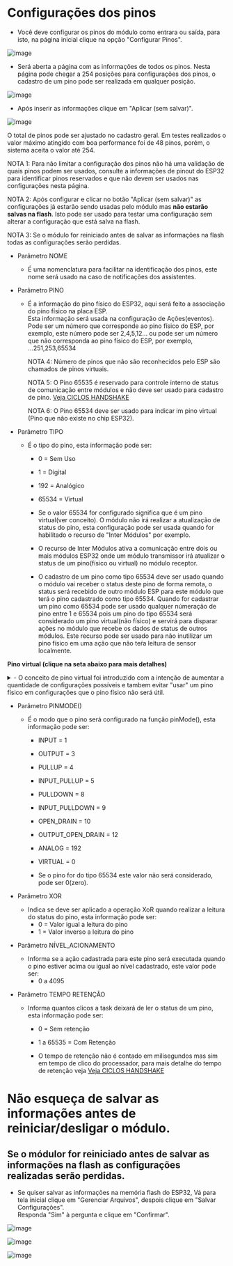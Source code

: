 # Configurações dos pinos

- Você deve configurar os pinos do módulo como entrara ou saída, para isto, na página inicial clique na opção "Configurar Pinos".<br>

![image](https://github.com/rede-analista/smcr/blob/develop/manual/telas/c_pinos_t0.png)


- Será aberta a página com as informações de todos os pinos. Nesta página pode chegar a 254 posições para configurações dos pinos, o cadastro de um pino pode ser realizada em qualquer posição.<br>

![image](https://github.com/rede-analista/smcr/blob/develop/manual/telas/c_pinos_t1.png)


- Após inserir as informações clique em "Aplicar (sem salvar)".

![image](https://github.com/rede-analista/smcr/blob/develop/manual/telas/c_pinos_t2.png)

O total de pinos pode ser ajustado no cadastro geral. Em testes realizados o valor máximo atingido com boa performance foi de 48 pinos, porém, o sistema aceita o valor até 254.<br>


NOTA 1: Para não limitar a configuração dos pinos não há uma validação de quais pinos podem ser usados, consulte a informações de pinout do ESP32 para identificar pinos reservados e que não devem ser usados nas configurações nesta página.<br>

NOTA 2: Após configurar e clicar no botão "Aplicar (sem salvar)" as configurações já estarão sendo usadas pelo módulo mas **não estarão salvas na flash**. Isto pode ser usado para testar uma configuração sem alterar a configuração que está salva na flash.<br>

NOTA 3: Se o módulo for reiniciado antes de salvar as informações na flash todas as configurações serão perdidas.<br>

- Parâmetro NOME
  - É uma nomenclatura para facilitar na identificação dos pinos, este nome será usado na caso de notificações dos assistentes.

- Parâmetro PINO
  - É a informação do pino físico do ESP32, aqui será feito a associação do pino físico na placa ESP.<br>
    Esta informação será usada na configuração de Ações(eventos).<br>
    Pode ser um número que corresponde ao pino físico do ESP, por exemplo, este número pode ser 2,4,5,12... ou pode ser um número que não corresponda ao pino físico do ESP, por exemplo, ...251,253,65534<br>

    NOTA 4: Número de pinos que não são reconhecidos pelo ESP são chamados de pinos virtuais.<br>

    NOTA 5: O Pino 65535 é reservado para controle interno de status de comunicação entre módulos e não deve ser usado para cadastro de pino. [Veja CICLOS HANDSHAKE](intermod.md)

    NOTA 6: O Pino 65534 deve ser usado para indicar im pino virtual (Pino que não existe no chip ESP32).<br>

- Parâmetro TIPO
  - É o tipo do pino, esta informação pode ser:
    - 0 = Sem Uso
    - 1 = Digital
    - 192 = Analógico
    - 65534 = Virtual
  
    - Se o valor 65534 for configurado significa que é um pino virtual(ver conceito). O módulo não irá realizar a atualização de status do pino, esta configuração pode ser usada quando for habilitado o recurso de "Inter Módulos" por exemplo.<br>

    - O recurso de Inter Módulos ativa a comunicação entre dois ou mais módulos ESP32 onde um módulo transmissor irá atualizar o status de um pino(físico ou virtual) no módulo receptor.<br>
    
    - O cadastro de um pino como tipo 65534 deve ser usado quando o módulo vai receber o status deste pino de forma remota, o status será recebido de outro módulo ESP para este módulo que terá o pino cadastrado como tipo 65534. Quando for cadastrar um pino como 65534 pode ser usado qualquer númeração de pino entre 1 e 65534 pois um pino do tipo 65534 será considerado um pino virtual(não físico) e servirá para disparar ações no módulo que recebe os dados de status de outros módulos. Este recurso pode ser usado para não inutilizar um pino físico em uma ação que não teŕa leitura de sensor localmente.

**Pino virtual (clique na seta abaixo para mais detalhes)**
<details>
<summary>- O conceito de pino virtual foi introduzido com a intenção de aumentar a quantidade de configurações possíveis e tambem evitar "usar" um pino físico em configurações que o pino físico não será útil.</summary>

- Considere um ambiente em que tem vários módulos com várias funções, neste tipo de ambiente facilmente voce pode se impedido de usar pinos iguais entre módulos devido a conflito de identificação de pinos, ou ainda ter poucos pinos disponíveis para realizar suas configurações.<br>

![image](https://github.com/rede-analista/smcr/blob/develop/manual/telas/t_top_0.png)

<br>
<br>
<br>
<br>
  - Imagine de voce possui um módulo que tem um botão e um buzzer como se fosse uma campainha no portão.<br>
  - Imagine que também possui um segundo módulo que fica dentro de casa para receber a informação que a campainha foi acionada.<br>
<br>
<br>
<br>
<br>
<br>
<br>
- Exemplo de funcionamento **SEM USAR** o recurso de pino virtual.<br>

![image](https://github.com/rede-analista/smcr/blob/develop/manual/telas/t_top_3.png)


<br>
<br>  
  - Veja que o pino de origem precisa ser o mesmo nas duas placas. Considerando que uma placa esp possui em média 25 pinos GPIO, poderíamos ter no máximo 12 pinos de entrada e 12 pinos de saída póis para cada saída a ŕincípio teríamos uma entrada que vai gerar o disparo.<br>
    - Pino Origem == Pino de entrada == Pino de sensor (botão, reed switch, etc.).<br>
    - Pino Destino == Pino de saída == Pino de controle (buzzer, led, relé, etc.).<br>
  - Para acionar uma saída(pino destino) é preciso ter uma entrada(pino origem).<br>
  - Quando o botão for acionado, o transmissor vai enviar a informação que o pino 4 foi acionado para o receptor. O receptor recebe a informação do pino 4 acionado e também aciona o pino 23.<br>
  - Neste caso o pino 4 do módulo receptor **NÃO PODERÁ** mais ser usado para outra função mesmo que não tenha nehum sensor físico associado ao pino 4.<br>
  - Se quiser configurar um módulo como central onde não teŕa nenhum sensor conectado na central poderá ter apenas 12 pinos de saídas para indicar alertas pois outros 12 pinos serão usados como entrada recebendo status de outros módulos transmissores.<br>
<br>
<br>
<br>
<br>
<br>
<br>
- Exemplo de funcionamento **USANDO** o recurso de pino virtual.<br>

![image](https://github.com/rede-analista/smcr/blob/develop/manual/telas/t_top_4.png)

 
  - Veja agora que o pino de origem não precisa ser o mesmo nas duas placas, porém, voce não está usando um número de pino físico válido. Neste caso todas as GPIO poderão ser usadas como saídas (destinos) para informar alertas.<br>
    - Pino Origem == Pino de entrada == Pino de sensor (botão, reed switch, etc.).<br>
    - Pino Destino == Pino de saída == Pino de controle (buzzer, led, relé, etc.).<br>
  - Para acionar uma saída(pino destino) é preciso ter uma entrada(pino origem).<br>
  - Quando o botão for acionado, o transmissor vai enviar a informação que o pino 200 foi acionado para o receptor. O receptor recebe a informação do pino 200 acionado e também aciona o pino 23.<br>
  - Neste caso o pino 4 do módulo receptor **PODERÁ** mais ser usado para outra função.<br>
  - Se quiser configurar um módulo como central onde não terá nenhum sensor conectado na central poderá usar todos os pinos como saídas para indicar alertas pois os pinos de entrada serão virtuais.<br>
<br>
<br>
<br>
<br>
<br>
<br>
- Exemplo de funcionamento USANDO o recurso de pino virtual com 2 módulos transmissores.<br>

![image](https://github.com/rede-analista/smcr/blob/develop/manual/telas/t_top_5.png)


  - Veja que o pino de origem pode ser o mesmo nas duas placas, porém, voce não está usando um número de pino físico válido. Neste caso todas as GPIO poderão ser usadas como saídas (destinos) para informar alertas.<br>
    - Pino Origem == Pino de entrada == Pino de sensor (botão, reed switch, etc.).<br>
    - Pino Destino == Pino de saída == Pino de controle (buzzer, led, relé, etc.).<br>
  - Para acionar uma saída(pino destino) é preciso ter uma entrada(pino origem).<br>
  - Note que não precisa haver relação entre os pinos das placas transmissores e receptoras. Precisa apenas ficar atento ao conflito de pinos em uma mesma placa.
<br>
<br>
<br>
<br>
</details>

- Parâmetro PINMODE()
  - É o modo que o pino será configurado na função pinMode(), esta informação pode ser:
    - INPUT = 1
    - OUTPUT = 3
    - PULLUP = 4
    - INPUT_PULLUP = 5
    - PULLDOWN = 8
    - INPUT_PULLDOWN = 9
    - OPEN_DRAIN = 10
    - OUTPUT_OPEN_DRAIN = 12
    - ANALOG = 192
    - VIRTUAL = 0

    - Se o pino for do tipo 65534 este valor não será considerado, pode ser 0(zero).

- Parâmetro XOR
  - Indica se deve ser aplicado a operação XoR quando realizar a leitura do status do pino, esta informação pode ser:
    - 0 = Valor igual a leitura do pino
    - 1 = Valor inverso a leitura do pino

- Parâmetro NÍVEL_ACIONAMENTO
  - Informa se a ação cadastrada para este pino será executada quando o pino estiver acima ou igual ao nível cadastrado, este valor pode ser:
    - 0 a 4095

- Parâmetro TEMPO RETENÇÃO
  - Informa quantos clicos a task deixará de ler o status de um pino, esta informação pode ser:
    - 0 = Sem retenção
    - 1 a 65535 = Com Retenção

    - O tempo de retenção não é contado em milisegundos mas sim em tempo de clico do processador, para mais detalhe do tempo de retenção veja [Veja CICLOS HANDSHAKE](intermod.md)


 # Não esqueça de salvar as informações antes de reiniciar/desligar o módulo.
## Se o módulor for reiniciado antes de salvar as informações na flash as configurações realizadas serão perdidas.

- Se quiser salvar as informações na memória flash do ESP32, Vá para tela inicial clique em "Gerenciar Arquivos", despois clique em "Salvar Configurações".<br>
  Responda "Sim" à pergunta e clique em "Confirmar".<br>

![image](https://github.com/rede-analista/smcr/blob/develop/manual/telas/c_pinos_t3.png)

![image](https://github.com/rede-analista/smcr/blob/develop/manual/telas/t_salvar_t2.png)

![image](https://github.com/rede-analista/smcr/blob/develop/manual/telas/t_salvar_t3.png)